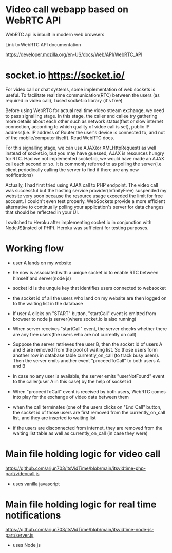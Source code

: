 # Video call webapp based on WebRTC API

WebRTC api is inbuilt in modern web browsers

Link to WebRTC API documentation

https://developer.mozilla.org/en-US/docs/Web/API/WebRTC_API

# socket.io https://socket.io/

For video call or chat systems, some implementation of web sockets is useful. To facilitate real time communication(RTC) between the users (as required in video call), I used socket.io library (it's free)

Before using WebRTC for actual real time video stream exchange, we need to pass signalling stage. In this stage, the caller and callee try gathering more details about each other such as network status(fast or slow internet connection, according to which quality of vidoe call is set), public IP address(i.e. IP address of Router the user's device is connected to, and not of the mobile/computer itself). Read WebRTC docs.

For this signalling stage, we can use AJAX(or XMLHttpRequest) as well instead of socket.io, but you may have guessed, AJAX is resources hungry for RTC. Had we not implemented socket.io, we would have made an AJAX call each second or so.  It is commonly referred to as polling the server(i.e client periodically calling the server to find if there are any new notifications)

Actually, I had first tried using AJAX call to PHP endpoint. The video call was successful but the hosting service provider(InfinityFree) suspended my website very soon because the resource usage exceeded the limit for free account. I couldn't even test properly.  WebSockets provide a more efficient alternative to continually polling your application's server for data changes that should be reflected in your UI.

I switched to Heroku after implementing socket.io in conjunction with NodeJS(insted of PHP). Heroku was sufficient for testing purposes.

# Working flow

- user A lands on my website

- he now is associated with a unique socket id to enable RTC between himself and server(node js)

- socket id is the unquie key that identifies users connected to websocket

- the socket id of all the users who land on my website are then logged on to the waiting list in the database 

- If user A clicks on "START" button, "startCall" event is emitted from browser to node js server(where socket.io is also running)

- When server receives "startCall" event, the server checks whether there are any free users(the users who are not currently on call)

- Suppose the server retrieves free user B, then the socket id of users A and B are removed from the pool of waiting list. So those users form another row in database table currently_on_call (to track busy users). Then the server emits another event "proceedToCall" to both users A and B

- In case no any user is available, the server emits "userNotFound" event to the caller(user A in this case) by the help of socket id

- When "proceedToCall" event is received by both users, WebRTC comes into play for the exchange of video data between them

- when the call terminates (one of the users clicks on "End Call" button, the socket id of those users are first removed from the currently_on_call list, and they are inserted to waiting list

- if the users are disconnected from internet, they are removed from the waiting list table as well as currently_on_call (in case they were)

# Main file holding logic for video call

https://github.com/arjun703/itsVidTime/blob/main/itsvidtime-php-part/videocall.js

- uses vanilla javascript

# Main file holding logic for real time notifications

https://github.com/arjun703/itsVidTime/blob/main/itsvidtime-node-js-part/server.js

- uses Node js
